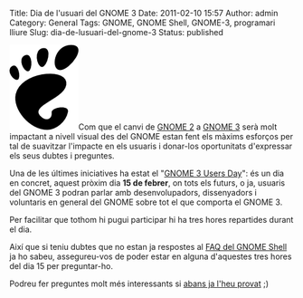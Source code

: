 Title: Dia de l'usuari del GNOME 3
Date: 2011-02-10 15:57
Author: admin
Category: General
Tags: GNOME, GNOME Shell, GNOME-3, programari lliure
Slug: dia-de-lusuari-del-gnome-3
Status: published

[<img src="./wp-content/uploads/2008/01/gnomefoot.png" title="logotip del GNOME" class="alignright size-full wp-image-274" width="122" height="150" />](./wp-content/uploads/2008/01/gnomefoot.png)Com que el canvi de [GNOME 2](http://www.gnome.org "Pàgina web del projecte GNOME") a [GNOME 3](http://www.gnome3.org "Pàgina de promoció del GNOME3") serà molt impactant a nivell visual des del GNOME estan fent els màxims esforços per tal de suavitzar l'impacte en els usuaris i donar-los oportunitats d'expressar els seus dubtes i preguntes.

Una de les últimes iniciatives ha estat el "[GNOME 3 Users Day](http://live.gnome.org/ThreePointZero/UserDays "Pàgina d'explicació de què és i com funciona el GNOME 3 Users Day")": és un dia en concret, aquest pròxim dia **15 de febrer**, on tots els futurs, o ja, usuaris del GNOME 3 podran parlar amb desenvolupadors, dissenyadors i voluntaris en general del GNOME sobre tot el que comporta el GNOME 3.

Per facilitar que tothom hi pugui participar hi ha tres hores repartides durant el dia.

Així que si teniu dubtes que no estan ja respostes al [FAQ del GNOME Shell](http://live.gnome.org/GnomeShell/FAQ "Pàgina amb les preguntes més freqüents sobre el GNOME Shell") ja ho sabeu, assegureu-vos de poder estar en alguna d'aquestes tres hores del dia 15 per preguntar-ho.

Podreu fer preguntes molt més interessants si [abans ja l'heu provat](http://gnome3.org/tryit.html "Pàgina de promoció del GNOME3 on s'explica com provar el GNOME 3") ;)
